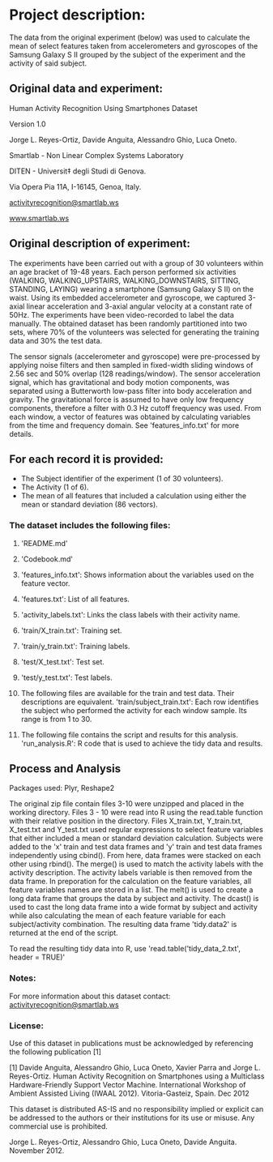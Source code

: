 # Project description:
The data from the original experiment (below) was used to calculate the mean of select features taken from accelerometers and gyroscopes of the Samsung Galaxy S II grouped by the subject of the experiment and the activity of said subject. 


## Original data and experiment:
Human Activity Recognition Using Smartphones Dataset

Version 1.0

Jorge L. Reyes-Ortiz, Davide Anguita, Alessandro Ghio, Luca Oneto.

Smartlab - Non Linear Complex Systems Laboratory

DITEN - Universit‡ degli Studi di Genova.

Via Opera Pia 11A, I-16145, Genoa, Italy.

activityrecognition@smartlab.ws

www.smartlab.ws

## Original description of experiment:

The experiments have been carried out with a group of 30 volunteers within an age bracket of 19-48 years. Each person performed six activities (WALKING, WALKING_UPSTAIRS, WALKING_DOWNSTAIRS, SITTING, STANDING, LAYING) wearing a smartphone (Samsung Galaxy S II) on the waist. Using its embedded accelerometer and gyroscope, we captured 3-axial linear acceleration and 3-axial angular velocity at a constant rate of 50Hz. The experiments have been video-recorded to label the data manually. The obtained dataset has been randomly partitioned into two sets, where 70% of the volunteers was selected for generating the training data and 30% the test data. 

The sensor signals (accelerometer and gyroscope) were pre-processed by applying noise filters and then sampled in fixed-width sliding windows of 2.56 sec and 50% overlap (128 readings/window). The sensor acceleration signal, which has gravitational and body motion components, was separated using a Butterworth low-pass filter into body acceleration and gravity. The gravitational force is assumed to have only low frequency components, therefore a filter with 0.3 Hz cutoff frequency was used. From each window, a vector of features was obtained by calculating variables from the time and frequency domain. See 'features_info.txt' for more details. 

## For each record it is provided:
* The Subject identifier of the experiment (1 of 30 volunteers).
* The Activity (1 of 6).
* The mean of all features that included a calculation using either the mean or standard deviation (86 vectors).

### The dataset includes the following files:

1. 'README.md'

2. 'Codebook.md'

3. 'features_info.txt': Shows information about the variables used on the feature vector.

4. 'features.txt': List of all features.

5. 'activity_labels.txt': Links the class labels with their activity name.

6. 'train/X_train.txt': Training set.

7. 'train/y_train.txt': Training labels.

8. 'test/X_test.txt': Test set.

9. 'test/y_test.txt': Test labels.

10. The following files are available for the train and test data. Their descriptions are equivalent.
'train/subject_train.txt': Each row identifies the subject who performed the activity for each window sample. Its range is from 1 to 30. 

11. The following file contains the script and results for this analysis.
'run_analysis.R': R code that is used to achieve the tidy data and results.

## Process and Analysis
Packages used: Plyr, Reshape2

The original zip file contain files 3-10 were unzipped and placed in the working directory. Files 3 - 10 were read into R using the read.table function with their relative position in the directory. Files X_train.txt, Y_train.txt, X_test.txt and Y_test.txt used regular expressions to select feature variables that either included a mean or standard deviation calculation. Subjects were added to the 'x' train and test data frames and 'y' train and test data frames independently using cbind(). From here, data frames were stacked on each other using rbind(). The merge() is used to match the activity labels with the activity description. The activity labels variable is then removed from the data frame. In preporation for the calculation on the feature variables, all feature variables names are stored in a list. The melt() is used to create a long data frame that groups the data by subject and activity. The dcast() is used to cast the long data frame into a wide format by subject and activity while also calculating the mean of each feature variable for each subject/activity combination. The resulting data frame 'tidy.data2' is returned at the end of the script. 

To read the resulting tidy data into R, use 'read.table('tidy_data_2.txt', header = TRUE)'

### Notes:

For more information about this dataset contact: activityrecognition@smartlab.ws

### License:

Use of this dataset in publications must be acknowledged by referencing the following publication [1] 

[1] Davide Anguita, Alessandro Ghio, Luca Oneto, Xavier Parra and Jorge L. Reyes-Ortiz. Human Activity Recognition on Smartphones using a Multiclass Hardware-Friendly Support Vector Machine. International Workshop of Ambient Assisted Living (IWAAL 2012). Vitoria-Gasteiz, Spain. Dec 2012

This dataset is distributed AS-IS and no responsibility implied or explicit can be addressed to the authors or their institutions for its use or misuse. Any commercial use is prohibited.

Jorge L. Reyes-Ortiz, Alessandro Ghio, Luca Oneto, Davide Anguita. November 2012.